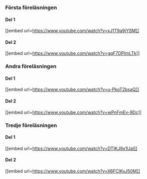 



### Första föreläsningen

#### Del 1

[[embed url=https://www.youtube.com/watch?v=xJ1T9a9jYSM]]

#### Del 2

[[embed url=https://www.youtube.com/watch?v=gqF7DPImLTk]]



### Andra föreläsningen

#### Del 1

[[embed url=https://www.youtube.com/watch?v=u-PkoT2bsaQ]]

#### Del 2

[[embed url=https://www.youtube.com/watch?v=wPnFmEv-9Dc]]


### Tredje föreläsningen

#### Del 1

[[embed url=https://www.youtube.com/watch?v=DTIKJ9x1UaI]]

#### Del 2

[[embed url=https://www.youtube.com/watch?v=X6FCIKvJ50M]]

